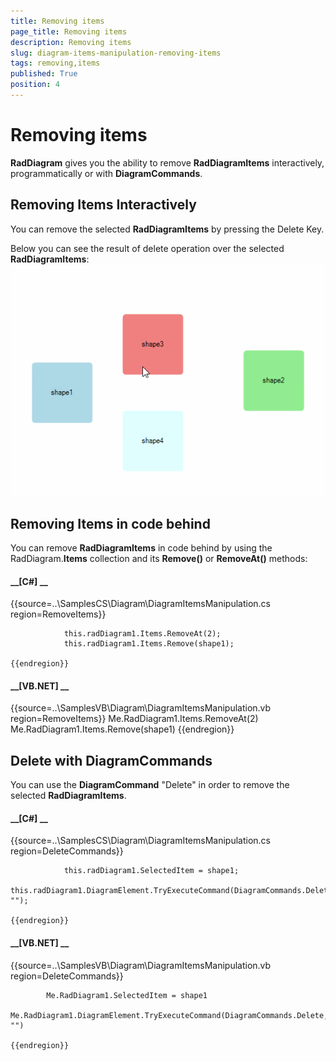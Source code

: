 ```yaml
---
title: Removing items
page_title: Removing items
description: Removing items
slug: diagram-items-manipulation-removing-items
tags: removing,items
published: True
position: 4
---
```


# Removing items



__RadDiagram__ gives you the ability to remove __RadDiagramItems__ interactively, 
        programmatically or with __DiagramCommands__.

## Removing Items Interactively

You can remove the selected __RadDiagramItems__ by pressing the Delete Key.

Below you can see the result of delete operation over the selected __RadDiagramItems__:![diagram-items-manipulation-removing-items 001](images/diagram-items-manipulation-removing-items001.gif)

## Removing Items in code behind

You can remove __RadDiagramItems__ in code behind by using the RadDiagram.__Items__ 
        collection and its __Remove()__ or __RemoveAt()__ methods:

#### __[C#] __

{{source=..\SamplesCS\Diagram\DiagramItemsManipulation.cs region=RemoveItems}}
	            
	            this.radDiagram1.Items.RemoveAt(2);
	            this.radDiagram1.Items.Remove(shape1);
	
	{{endregion}}



#### __[VB.NET] __

{{source=..\SamplesVB\Diagram\DiagramItemsManipulation.vb region=RemoveItems}}
	        Me.RadDiagram1.Items.RemoveAt(2)
	        Me.RadDiagram1.Items.Remove(shape1)
	{{endregion}}



## Delete with DiagramCommands

You can use the __DiagramCommand__ "Delete" in order to remove the selected __RadDiagramItems__.

#### __[C#] __

{{source=..\SamplesCS\Diagram\DiagramItemsManipulation.cs region=DeleteCommands}}
	            
	            this.radDiagram1.SelectedItem = shape1;
	            this.radDiagram1.DiagramElement.TryExecuteCommand(DiagramCommands.Delete, "");
	            
	{{endregion}}



#### __[VB.NET] __

{{source=..\SamplesVB\Diagram\DiagramItemsManipulation.vb region=DeleteCommands}}
	
	        Me.RadDiagram1.SelectedItem = shape1
	        Me.RadDiagram1.DiagramElement.TryExecuteCommand(DiagramCommands.Delete, "")
	
	{{endregion}}


